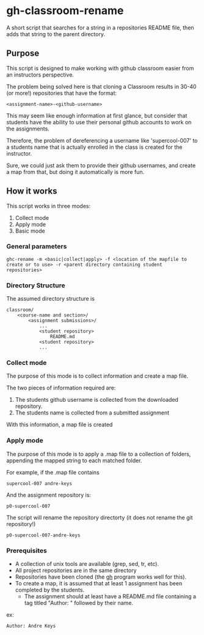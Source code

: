 # gh-classroom-rename
A short script that searches for a string in a repositories README file, then adds that string to the parent directory. 

## Purpose

This script is designed to make working with github classroom easier from an 
instructors perspective. 

The problem being solved here is that cloning a Classroom results in 
30-40 (or more!) repositories that have the format: 

    <assignment-name>-<github-username>

This may seem like enough information at first glance, but consider that students have the 
ability to use their personal github accounts to work on the assignments.

Therefore, the problem of dereferencing a username like 'supercool-007' to a students name 
that is actually enrolled in the class is created for the instructor. 

Sure, we could just ask them to provide their github usernames, and create a map from that,
but doing it automatically is more fun. 

## How it works

This script works in three modes: 

 1. Collect mode
 2. Apply mode
 3. Basic mode

### General parameters

    ghc-rename -m <basic|collect|apply> -f <location of the mapfile to create or to use> -r <parent directory containing student repositories>

### Directory Structure

The assumed directory structure is

    classroom/
        <course-name and section>/
            <assignment submissions>/
                ...
                <student repository>
                    README.md
                <student repository>
                ...

### Collect mode

The purpose of this mode is to collect information and create a map file. 

The two pieces of information required are:

 1. The students github username is collected from the downloaded repository. 
 2. The students name is collected from a submitted assignment

With this information, a map file is created

### Apply mode

The purpose of this mode is to apply a .map file to a collection of folders, appending the mapped string 
to each matched folder.

For example, if the .map file contains

    supercool-007 andre-keys

And the assignment repository is:

    p0-supercool-007

The script will rename the repository directorty (it does not rename the git repository!)

    p0-supercool-007-andre-keys

### Prerequisites

 - A collection of unix tools are available (grep, sed, tr, etc).
 - All project repositories are in the same directory
 - Repositories have been cloned (the [gh](https://cli.github.com/) program works well for this).
 - To create a map, it is assumed that at least 1 assignment has been completed by the students.
   - The assignment should at least have a README.md file containing a tag titled "Author: " followed by their name.
   
ex:

    Author: Andre Keys 
